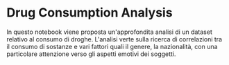 # Drug Consumption Analysis 
In questo notebook viene proposta un'approfondita analisi di un dataset relativo al consumo di droghe. L'analisi verte sulla ricerca di correlazioni tra il consumo di sostanze e vari fattori quali il genere, la nazionalità, con una particolare attenzione verso gli aspetti emotivi dei soggetti.

